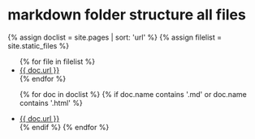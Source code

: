 # markdown folder structure all files


{% assign doclist = site.pages | sort: 'url'  %}
{% assign filelist = site.static_files  %}
<ul>
    {% for file in filelist %}
        <li><a href="{{ site.baseurl }}{{ file.path }}">{{ doc.url }}</a></li>
    {% endfor %}

   {% for doc in doclist %}
        {% if doc.name contains '.md' or doc.name contains '.html' %}
               <li><a href="{{ site.baseurl }}{{ doc.url }}">{{ doc.url }}</a></li>
        {% endif %}
    {% endfor %}
</ul>